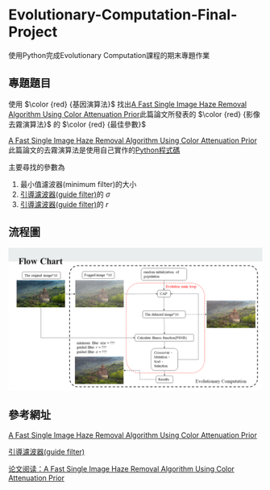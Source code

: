 # Evolutionary-Computation-Final-Project
使用Python完成Evolutionary Computation課程的期末專題作業

專題題目
---
使用 $\color {red} {基因演算法}$ 找出[A Fast Single Image Haze Removal Algorithm Using Color Attenuation Prior](https://ieeexplore.ieee.org/document/7128396)此篇論文所發表的 $\color {red} {影像去霧演算法}$ 的 $\color {red} {最佳參數}$

[A Fast Single Image Haze Removal Algorithm Using Color Attenuation Prior](https://ieeexplore.ieee.org/document/7128396)此篇論文的去霧演算法是使用自己實作的[Python程式碼](https://github.com/20RenHaos23/Color-Attenuation-Prior)

主要尋找的參數為
1. 最小值濾波器(minimum filter)的大小
2. [引導濾波器(guide filter)](https://ieeexplore.ieee.org/document/6319316)的 $\sigma$
3. [引導濾波器(guide filter)](https://ieeexplore.ieee.org/document/6319316)的 $r$

流程圖
---
![image](https://github.com/20RenHaos23/Evolutionary-Computation-Final-Project/blob/main/README_img/Flow%20Chart.png)


參考網址
---
[A Fast Single Image Haze Removal Algorithm Using Color Attenuation Prior](https://ieeexplore.ieee.org/document/7128396)

[引導濾波器(guide filter)](https://ieeexplore.ieee.org/document/6319316)

[论文阅读：A Fast Single Image Haze Removal Algorithm Using Color Attenuation Prior](https://blog.csdn.net/space_walk/article/details/107833984)